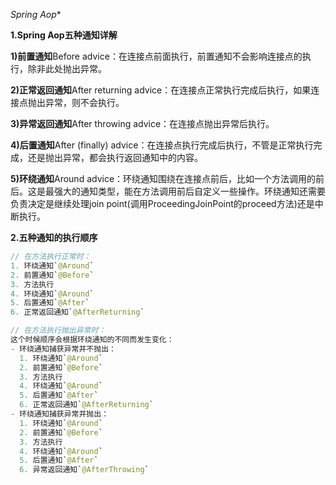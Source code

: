 *Spring Aop**

**1.Spring Aop五种通知详解**

**1)前置通知**Before advice：在连接点前面执行，前置通知不会影响连接点的执行，除非此处抛出异常。

**2)正常返回通知**After returning advice：在连接点正常执行完成后执行，如果连接点抛出异常，则不会执行。

**3)异常返回通知**After throwing advice：在连接点抛出异常后执行。

**4)后置通知**After (finally) advice：在连接点执行完成后执行，不管是正常执行完成，还是抛出异常，都会执行返回通知中的内容。

**5)环绕通知**Around advice：环绕通知围绕在连接点前后，比如一个方法调用的前后。这是最强大的通知类型，能在方法调用前后自定义一些操作。环绕通知还需要负责决定是继续处理join point(调用ProceedingJoinPoint的proceed方法)还是中断执行。



**2.五种通知的执行顺序**

```java
// 在方法执行正常时：
1. 环绕通知`@Around` 
2. 前置通知`@Before` 
3. 方法执行
4. 环绕通知`@Around` 
5. 后置通知`@After` 
6. 正常返回通知`@AfterReturning` 

// 在方法执行抛出异常时：
这个时候顺序会根据环绕通知的不同而发生变化：
- 环绕通知捕获异常并不抛出： 
  1. 环绕通知`@Around` 
  2. 前置通知`@Before` 
  3. 方法执行
  4. 环绕通知`@Around` 
  5. 后置通知`@After` 
  6. 正常返回通知`@AfterReturning` 
- 环绕通知捕获异常并抛出： 
  1. 环绕通知`@Around` 
  2. 前置通知`@Before` 
  3. 方法执行
  4. 环绕通知`@Around` 
  5. 后置通知`@After` 
  6. 异常返回通知`@AfterThrowing`

```

